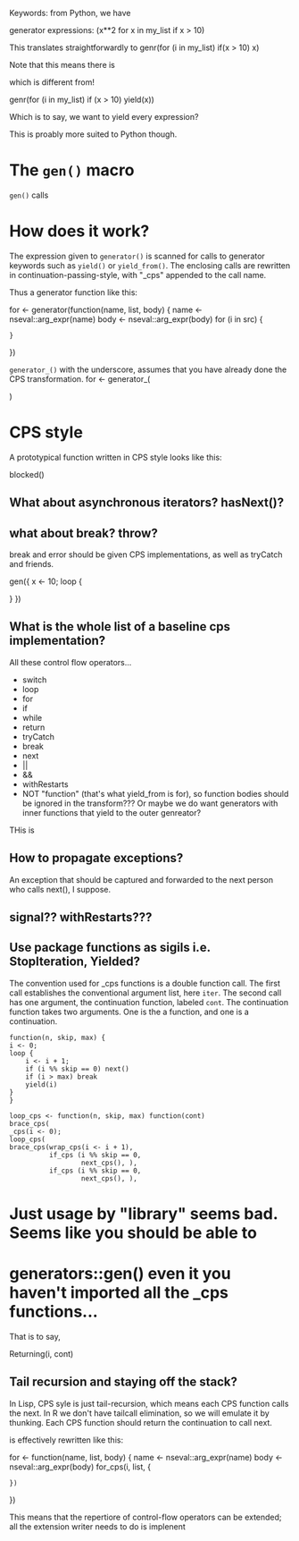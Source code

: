Keywords: from Python, we have 

generator expressions:
(x**2 for x in my_list if x > 10)

This translates straightforwardly to
genr(for (i in my_list) if(x > 10) x)

Note that this means there is 

which is different from!

genr(for (i in my_list) if (x > 10) yield(x))

Which is to say, we want to yield every expression?

This is proably more suited to Python though.

# The `gen()` macro

`gen()` calls 

# How does it work?

The expression given to `generator()` is scanned for calls to generator keywords
such as `yield()` or `yield_from()`. The enclosing calls are rewritten in
continuation-passing-style, with "_cps" appended to the call name.

Thus a generator function like this:

for <- generator(function(name, list, body) {
    name <- nseval::arg_expr(name)
    body <- nseval::arg_expr(body)
    for (i in src) {
        
    }
})

`generator_()` with the underscore, assumes that you have already done the CPS transformation.
for <- generator_(

)


# CPS style

A prototypical function written in CPS style looks like this:


blocked()

## What about asynchronous iterators? hasNext()?

## what about break? throw?

break and error should be given CPS implementations, as well as tryCatch and friends.

gen({
x <- 10;
loop {
    
}
})

## What is the whole list of a baseline cps implementation?

All these control flow operators...

* switch
* loop
* for
* if
* while
* return
* tryCatch
* break
* next
* ||
* &&
* withRestarts
* NOT "function" (that's what yield_from is for), so function bodies should be
  ignored in the transform??? Or maybe we do want generators with inner functions 
  that yield to the outer genreator?

THis is 
## How to propagate exceptions?

An exception that should be captured and forwarded to the next person who
calls next(), I suppose.

## signal?? withRestarts???

## Use package functions as sigils i.e. StopIteration, Yielded?

The convention used for _cps functions is a double function call. The
first call establishes the conventional argument list, here
`iter`. The second call has one argument, the continuation function,
labeled `cont`. The continuation function takes two arguments. One is
the a function, and one is a continuation.

```{r}
function(n, skip, max) {
i <- 0;
loop {
    i <- i + 1;
    if (i %% skip == 0) next()
    if (i > max) break
    yield(i)
}
}
```

```{r}
loop_cps <- function(n, skip, max) function(cont) 
brace_cps(
_cps(i <- 0);
loop_cps(
brace_cps(wrap_cps(i <- i + 1),
          if_cps (i %% skip == 0,
                  next_cps(), ),
          if_cps (i %% skip == 0,
                  next_cps(), ),
```

# Just usage by "library" seems bad. Seems like you should be able to
# generators::gen() even it you haven't imported all the _cps functions...

That is to say, 

Returning(i, cont)

## Tail recursion and staying off the stack?

In Lisp, CPS syle is just tail-recursion, which means each CPS
function calls the next. In R we don't have tailcall elimination, so
we will emulate it by thunking.  Each CPS function should return the
continuation to call next.

is effectively rewritten like this:

for <- function(name, list, body) {
    name <- nseval::arg_expr(name)
    body <- nseval::arg_expr(body)
    for_cps(i, list, {

    })
})

This means that the repertiore of control-flow operators can be extended; all the extension writer needs to do is implenent
